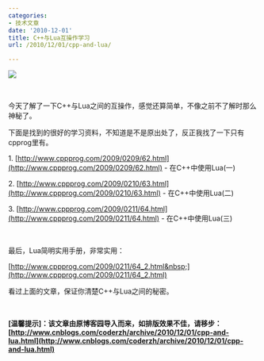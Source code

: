 ```yaml
---
categories:
- 技术文章
date: '2010-12-01'
title: C++与Lua互操作学习
url: /2010/12/01/cpp-and-lua/

---
```



![](http://www.lua.org/images/lua.gif)

&nbsp;

今天了解了一下C++与Lua之间的互操作，感觉还算简单，不像之前不了解时那么神秘了。 

下面是找到的很好的学习资料，不知道是不是原出处了，反正我找了一下只有cpprog里有。 
&nbsp;

1.&nbsp;[http://www.cppprog.com/2009/0209/62.html](http://www.cppprog.com/2009/0209/62.html) - 在C++中使用Lua(一)

2.&nbsp;[http://www.cppprog.com/2009/0210/63.html](http://www.cppprog.com/2009/0210/63.html) - 在C++中使用Lua(二) 

3.&nbsp;[http://www.cppprog.com/2009/0211/64.html](http://www.cppprog.com/2009/0211/64.html) - 在C++中使用Lua(三)

&nbsp;

最后，Lua简明实用手册，非常实用：
  
[http://www.cppprog.com/2009/0211/64_2.html&nbsp;](http://www.cppprog.com/2009/0211/64_2.html)

看过上面的文章，保证你清楚C++与Lua之间的秘密。 

&nbsp;

**[温馨提示]：该文章由原博客园导入而来，如排版效果不佳，请移步：[http://www.cnblogs.com/coderzh/archive/2010/12/01/cpp-and-lua.html](http://www.cnblogs.com/coderzh/archive/2010/12/01/cpp-and-lua.html)**